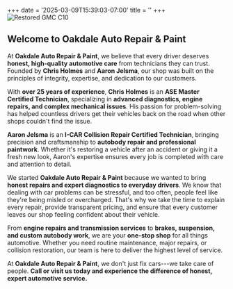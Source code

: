+++
date = '2025-03-09T15:39:03-07:00'
title = ''
+++
![Restored GMC C10](/images/FullResto.jpg)

**Welcome to Oakdale Auto Repair & Paint**
------------------------------------------

At **Oakdale Auto Repair & Paint**, we believe that every driver deserves **honest, high-quality automotive care** from technicians they can trust. Founded by **Chris Holmes** and **Aaron Jelsma**, our shop was built on the principles of integrity, expertise, and dedication to our customers.

With **over 25 years of experience**, **Chris Holmes** is an **ASE Master Certified Technician**, specializing in **advanced diagnostics, engine repairs, and complex mechanical issues**. His passion for problem-solving has helped countless drivers get their vehicles back on the road when other shops couldn't find the issue.

**Aaron Jelsma** is an **I-CAR Collision Repair Certified Technician**, bringing precision and craftsmanship to **autobody repair and professional paintwork**. Whether it's restoring a vehicle after an accident or giving it a fresh new look, Aaron's expertise ensures every job is completed with care and attention to detail.

We started **Oakdale Auto Repair & Paint** because we wanted to bring **honest repairs and expert diagnostics to everyday drivers**. We know that dealing with car problems can be stressful, and too often, people feel like they're being misled or overcharged. That's why we take the time to explain every repair, provide transparent pricing, and ensure that every customer leaves our shop feeling confident about their vehicle.

From **engine repairs and transmission services** to **brakes, suspension, and custom autobody work**, we are your **one-stop shop** for all things automotive. Whether you need routine maintenance, major repairs, or collision restoration, our team is here to deliver the highest level of service.

At **Oakdale Auto Repair & Paint**, we don't just fix cars---we take care of people. **Call or visit us today and experience the difference of honest, expert automotive service.**